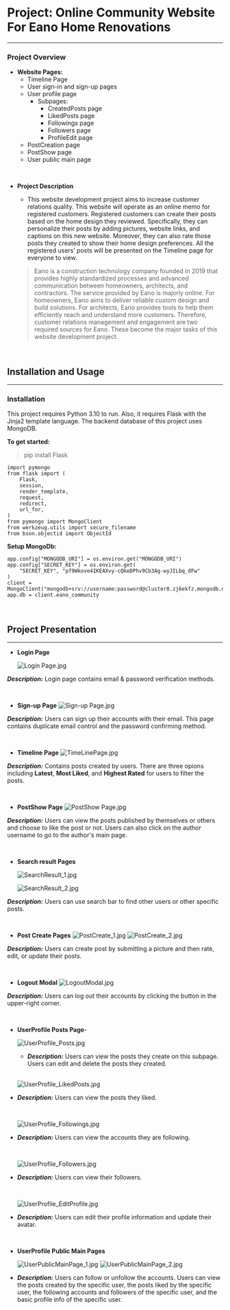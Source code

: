 # Project: Online Community Website For Eano Home Renovations
______

### Project Overview
- **Website Pages:**
  - Timeline Page
  - User sign-in and sign-up pages
  - User profile page
    - Subpages:
      - CreatedPosts page
      - LikedPosts page
      - Followings page
      - Followers page
      - ProfileEdit page
  - PostCreation page
  - PostShow page
  - User public main page
  
<br/>

- **Project Description**

    - This website development project aims to increase customer relations quality. This website will operate as an
      online memo for registered customers. Registered customers can
      create their posts based on the home design they reviewed. Specifically, they can personalize their posts by
      adding pictures, website links, and captions on this new website. Moreover, they can also rate those posts they
      created to
      show their home design preferences. All the registered users’ posts will be presented on
      the Timeline page for everyone to view.

    > Eano is a construction technology company founded in 2019 that provides highly
      standardized processes and advanced communication between homeowners,
      architects, and contractors. The service provided by Eano is majorly online. For
      homeowners, Eano aims to deliver reliable custom design and build solutions. For
      architects, Eano provides tools to help them efficiently reach and understand more
      customers. Therefore, customer relations management and engagement are two
      required sources for Eano. These become the major tasks of this website development project.

  
<br/>

## Installation and Usage

----
### Installation

This project requires Python 3.10 to run. Also, it requires Flask with the Jinja2 template language. The backend database
of this project uses MongoDB. 

**To get started:**

>pip install Flask

    import pymongo
    from flask import (
        Flask,
        session,
        render_template,
        request,
        redirect,
        url_for,
    )
    from pymongo import MongoClient
    from werkzeug.utils import secure_filename
    from bson.objectid import ObjectId

**Setup MongoDb:**

    app.config["MONGODB_URI"] = os.environ.get("MONGODB_URI")
    app.config["SECRET_KEY"] = os.environ.get(
        "SECRET_KEY", "pf9Wkove4IKEAXvy-cQkeDPhv9Cb3Ag-wyJILbq_dFw"
    )
    client = MongoClient("mongodb+srv://username:password@cluster0.zj6ekfz.mongodb.net/xxx")
    app.db = client.eano_community



<br/>

## Project Presentation

---

- **Login Page**

    ![Login Page.jpg](static%2Fimg%2FprojectPresentation%2FLogin%20Page.jpg?raw=true)

_**Description:**_ Login page contains email & password verification methods. 


<br/>

- **Sign-up Page**
![Sign-up Page.jpg](static%2Fimg%2FprojectPresentation%2FSign-up%20Page.jpg?raw=true)

_**Description:**_ Users can sign up their accounts with their email. This page contains duplicate email control and the
password confirming method.

  
<br/>

- **Timeline Page**
![TimeLinePage.jpg](static%2Fimg%2FprojectPresentation%2FTimeLinePage.jpg?raw=true)

_**Description:**_ Contains posts created by users. There are three opions including **Latest**, **Most Liked**, and 
**Highest Rated** for users to filter the posts.


<br/>

- **PostShow Page**
![PostShow Page.jpg](static%2Fimg%2FprojectPresentation%2FPostShow%20Page.jpg?raw=true)

_**Description:**_ Users can view the posts published by themselves or others and choose to like the post or not. Users
can also click on the author username to go to the author's main page. 

  

<br/>

- **Search result Pages**

    ![SearchResult_1.jpg](static%2Fimg%2FprojectPresentation%2FSearchResult_1.jpg?raw=true)

    ![SearchResult_2.jpg](static%2Fimg%2FprojectPresentation%2FSearchResult_2.jpg?raw=true)

_**Description:**_ Users can use search bar to find other users or other specific posts.

   

<br/>

- **Post Create Pages**
![PostCreate_1.jpg](static%2Fimg%2FprojectPresentation%2FPostCreate_1.jpg)
![PostCreate_2.jpg](static%2Fimg%2FprojectPresentation%2FPostCreate_2.jpg)

_**Description:**_ Users can create post by submitting a picture and then rate, edit, or update their posts.

   

<br/>

- **Logout Modal**
![LogoutModal.jpg](static%2Fimg%2FprojectPresentation%2FLogoutModal.jpg)

_**Description:**_ Users can log out their accounts by clicking the button in the upper-right corner. 


<br/>

- **UserProfile Posts Page**- 

  ![UserProfile_Posts.jpg](static%2Fimg%2FprojectPresentation%2FUserProfile_Posts.jpg)

  - _**Description:**_ Users can view the posts they create on this subpage. Users can edit and delete the posts they created.

  <br/>
  
  ![UserProfile_LikedPosts.jpg](static%2Fimg%2FprojectPresentation%2FUserProfile_LikedPosts.jpg)

- _**Description:**_ Users can view the posts they liked.

  <br/>
  
  ![UserProfile_Followings.jpg](static%2Fimg%2FprojectPresentation%2FUserProfile_Followings.jpg)

- _**Description:**_ Users can view the accounts they are following.

  <br/>
  
  ![UserProfile_Followers.jpg](static%2Fimg%2FprojectPresentation%2FUserProfile_Followers.jpg)

- _**Description:**_ Users can view their followers.

  <br/>
  
  ![UserProfile_EditProfile.jpg](static%2Fimg%2FprojectPresentation%2FUserProfile_EditProfile.jpg)

- _**Description:**_ Users can edit their profile information and update their avatar.

  
  <br/>

- **UserProfile Public Main Pages** 

    ![UserPublicMainPage_1.jpg](static%2Fimg%2FprojectPresentation%2FUserPublicMainPage_1.jpg)
    ![UserPublicMainPage_2.jpg](static%2Fimg%2FprojectPresentation%2FUserPublicMainPage_2.jpg)

- _**Description:**_ Users can follow or unfollow the accounts. Users can view the posts created by the specific user, 
the posts liked by the specific user, the following accounts and followers of the specific user, and the basic profile info
of the specific user.



